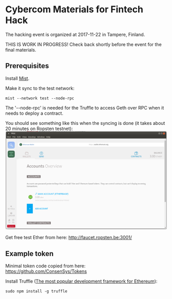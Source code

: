 # Cybercom Materials for Fintech Hack

The hacking event is organized at 2017-11-22 in Tampere, Finland.

THIS IS WORK IN PROGRESS! Check back shortly before the event for the final materials.

## Prerequisites

Install [Mist](https://github.com/ethereum/mist/releases).

Make it sync to the test network:

    mist --network test --node-rpc

The '--node-rpc' is needed for the Truffle to access Geth over RPC when it needs to deploy a contract.

You should see something like this when the syncing is done (it takes about 20 minutes on Ropsten testnet):
![Mist started on Ropsten](https://github.com/cybercomgroup/fintech-hack/raw/master/pics/ropsten_mist.png "Mist started on Ropsten")

Get free test Ether from here: http://faucet.ropsten.be:3001/

## Example token

Minimal token code copied from here: https://github.com/ConsenSys/Tokens

Install Truffle ([The most popular development framework for Ethereum](https://github.com/trufflesuite/truffle)):

    sudo npm install -g truffle

